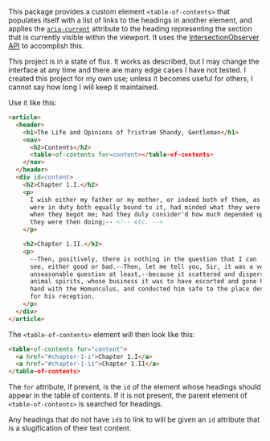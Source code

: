 This package provides a custom element `<table-of-contents>` that
populates itself with a list of links to the headings in another element,
and applies the [`aria-current`][aria-current] attribute to the heading
representing the section that is currently visible within the viewport.
It uses the [IntersectionObserver API][IntersectionObserver] to
accomplish this.

[aria-current]: https://www.w3.org/TR/wai-aria-1.1/#aria-current
  "aria-current attribute - WAI-ARIA 1.1"

[IntersectionObserver]: https://developer.mozilla.org/en-US/docs/Web/API/Intersection_Observer_API
  "IntersectionObserver API | Mozilla Developer Network"


This project is in a state of flux. It works as described, but I may change
the interface at any time and there are many edge cases I have not
tested. I created this project for my own use; 
unless it becomes useful for others, I
cannot say how long I will keep it maintained.

Use it like this:

```html
<article>
  <header>
    <h1>The Life and Opinions of Tristram Shandy, Gentleman</h1>
    <nav>
      <h2>Contents</h2>
      <table-of-contents for=content></table-of-contents>
    </nav>
  </header>
  <div id=content>
    <h2>Chapter 1.I.</h2>
    <p>
      I wish either my father or my mother, or indeed both of them, as they
      were in duty both equally bound to it, had minded what they were about
      when they begot me; had they duly consider'd how much depended upon what
      they were then doing;-- <!-- etc. -->
    </p>

    <h2>Chapter 1.II.</h2>
    <p>
      --Then, positively, there is nothing in the question that I can
      see, either good or bad.--Then, let me tell you, Sir, it was a very
      unseasonable question at least,--because it scattered and dispersed the
      animal spirits, whose business it was to have escorted and gone hand in
      hand with the Homunculus, and conducted him safe to the place destined
      for his reception.
    </p>
  </div>
</article>
```

The `<table-of-contents>` element will then look like this:

```html
<table-of-contents for="content">
  <a href="#chapter-1-i">Chapter 1.I</a>
  <a href="#chapter-1-ii">Chapter 1.II</a>
</table-of-contents>
```

The `for` attribute, if present, is the `id` of the element whose
headings should appear in the table of contents. If it is not present,
the parent element of `<table-of-contents>` is searched for headings.

Any headings that do not have `id`s to link to will be given an `id`
attribute that is a slugification of their text content.
